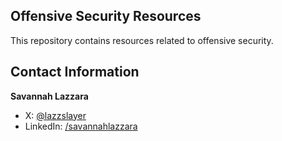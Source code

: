 ## Offensive Security Resources
This repository contains resources related to offensive security. 

## Contact Information
**Savannah Lazzara**
- X: [@lazzslayer](https://x.com/lazzslayer)
- LinkedIn: [/savannahlazzara](https://www.linkedin.com/in/savannahlazzara/)
